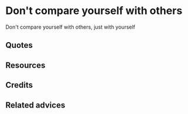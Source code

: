 
# Don't compare yourself with others
Don't compare yourself with others, just with yourself

## Quotes

## Resources

## Credits

## Related advices

